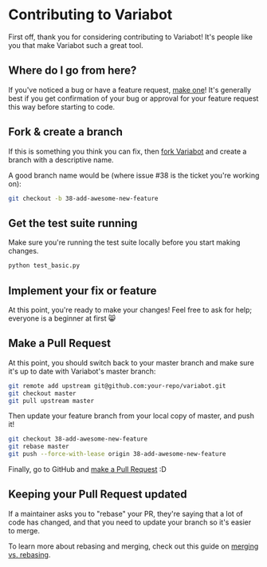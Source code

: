 
# Contributing to Variabot

First off, thank you for considering contributing to Variabot! It's people like you that make Variabot such a great tool.

## Where do I go from here?

If you've noticed a bug or have a feature request, [make one](https://github.com/your-repo/issues/new)! It's generally best if you get confirmation of your bug or approval for your feature request this way before starting to code.

## Fork & create a branch

If this is something you think you can fix, then [fork Variabot](https://github.com/your-repo/fork) and create a branch with a descriptive name.

A good branch name would be (where issue #38 is the ticket you're working on):

```bash
git checkout -b 38-add-awesome-new-feature
```

## Get the test suite running

Make sure you're running the test suite locally before you start making changes.

```bash
python test_basic.py
```

## Implement your fix or feature

At this point, you're ready to make your changes! Feel free to ask for help; everyone is a beginner at first :smile_cat:

## Make a Pull Request

At this point, you should switch back to your master branch and make sure it's up to date with Variabot's master branch:

```bash
git remote add upstream git@github.com:your-repo/variabot.git
git checkout master
git pull upstream master
```

Then update your feature branch from your local copy of master, and push it!

```bash
git checkout 38-add-awesome-new-feature
git rebase master
git push --force-with-lease origin 38-add-awesome-new-feature
```

Finally, go to GitHub and [make a Pull Request](https://github.com/your-repo/compare) :D

## Keeping your Pull Request updated

If a maintainer asks you to "rebase" your PR, they're saying that a lot of code has changed, and that you need to update your branch so it's easier to merge.

To learn more about rebasing and merging, check out this guide on [merging vs. rebasing](https://www.atlassian.com/git/tutorials/merging-vs-rebasing).

